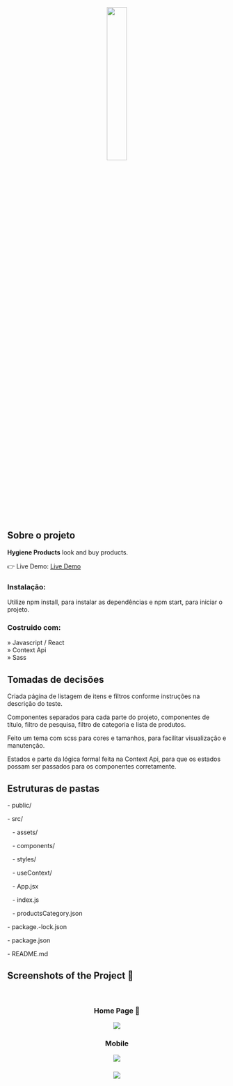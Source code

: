 <div align='center'><img style="width:30%" src='https://github.com/Arthur-Cyberpunk/hygiene_products/assets/72763456/1d750656-ac26-4ecb-8a86-921816f40f4f'/></div>

<h2>Sobre o projeto</h2>

  <p><b>Hygiene Products</b> look and buy products.</p>

👉 Live Demo: <a href='https://hygiene-products.vercel.app/'>Live Demo</a>

<h3>Instalação:</h3>

<p>Utilize npm install, para instalar as dependências e npm start, para iniciar o projeto.</p>

<h3>Costruido com:</h3>

» Javascript / React <br>
» Context Api <br>
» Sass <br>

<h2>Tomadas de decisões</h2>

<p>Criada página de listagem de itens e filtros conforme instruções na descrição do teste.</p>

<p>Componentes separados para cada parte do projeto, componentes de título, filtro de pesquisa, filtro de categoria e lista de produtos.</p>

<p>Feito um tema com scss para cores e tamanhos, para facilitar visualização e manutenção.</p>

<p>Estados e parte da lógica formal feita na Context Api, para que os estados possam ser passados para os componentes corretamente.</p>

<h2>Estruturas de pastas</h2>

<p>- public/</p>
<p>- src/ </p>
<p>&nbsp &nbsp- assets/ </p>
<p>&nbsp &nbsp- components/ </p>
<p>&nbsp &nbsp- styles/ </p>
<p>&nbsp &nbsp- useContext/ </p>
<p>&nbsp &nbsp- App.jsx </p>
<p>&nbsp &nbsp- index.js </p>
<p>&nbsp &nbsp- productsCategory.json </p>
<p>- package.-lock.json </p>
<p>- package.json </p>
<p>- README.md </p>

<h2>Screenshots of the Project 📸</h2>
<br>
<h3 align='center'>Home Page 🏡</h3>

<div align='center'>
<img src='https://github.com/Arthur-Cyberpunk/hygiene_products/assets/72763456/e2c0ff7c-002b-4d12-9bdf-ea7247a1ab4e'/>

<h3 align='center'>Mobile</h3>

<img src='https://github.com/Arthur-Cyberpunk/hygiene_products/assets/72763456/983856b6-110f-4266-bc2e-ae05b214bae3'/>

<h3 align='center'></h3>

<img src='https://github.com/Arthur-Cyberpunk/hygiene_products/assets/72763456/85e1b4aa-3a48-4ffc-b3b9-283c873786ad'/>


</div>
